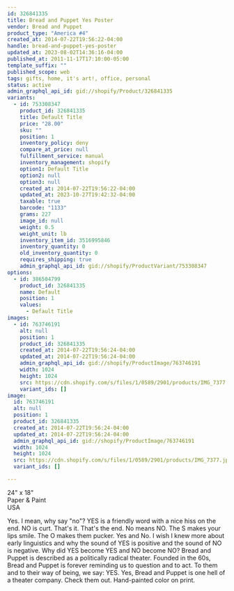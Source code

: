 ```yaml
---
id: 326841335
title: Bread and Puppet Yes Poster
vendor: Bread and Puppet
product_type: "America #4"
created_at: 2014-07-22T19:56:22-04:00
handle: bread-and-puppet-yes-poster
updated_at: 2023-08-02T14:36:16-04:00
published_at: 2011-11-17T17:10:00-05:00
template_suffix: ""
published_scope: web
tags: gifts, home, it's art!, office, personal
status: active
admin_graphql_api_id: gid://shopify/Product/326841335
variants:
  - id: 753308347
    product_id: 326841335
    title: Default Title
    price: "28.00"
    sku: ""
    position: 1
    inventory_policy: deny
    compare_at_price: null
    fulfillment_service: manual
    inventory_management: shopify
    option1: Default Title
    option2: null
    option3: null
    created_at: 2014-07-22T19:56:22-04:00
    updated_at: 2023-10-27T19:42:32-04:00
    taxable: true
    barcode: "1133"
    grams: 227
    image_id: null
    weight: 0.5
    weight_unit: lb
    inventory_item_id: 3516995846
    inventory_quantity: 0
    old_inventory_quantity: 0
    requires_shipping: true
    admin_graphql_api_id: gid://shopify/ProductVariant/753308347
options:
  - id: 386504799
    product_id: 326841335
    name: Default
    position: 1
    values:
      - Default Title
images:
  - id: 763746191
    alt: null
    position: 1
    product_id: 326841335
    created_at: 2014-07-22T19:56:24-04:00
    updated_at: 2014-07-22T19:56:24-04:00
    admin_graphql_api_id: gid://shopify/ProductImage/763746191
    width: 1024
    height: 1024
    src: https://cdn.shopify.com/s/files/1/0589/2901/products/IMG_7377.jpeg?v=1406073384
    variant_ids: []
image:
  id: 763746191
  alt: null
  position: 1
  product_id: 326841335
  created_at: 2014-07-22T19:56:24-04:00
  updated_at: 2014-07-22T19:56:24-04:00
  admin_graphql_api_id: gid://shopify/ProductImage/763746191
  width: 1024
  height: 1024
  src: https://cdn.shopify.com/s/files/1/0589/2901/products/IMG_7377.jpeg?v=1406073384
  variant_ids: []

---
```


24" x 18"  
Paper & Paint  
USA

Yes. I mean, why say "no"? YES is a friendly word with a nice hiss on the end. NO is curt. That's it. That's the end. No means NO. The S makes your lips smile. The O makes them pucker. Yes and No. I wish I knew more about early linguistics and why the sound of YES is positive and the sound of NO is negative. Why did YES become YES and NO become NO? Bread and Puppet is described as a politically radical theater. Founded in the 60s, Bread and Puppet is forever reminding us to question and to act. To them and to their way of being, we say: YES. Yes, Bread and Puppet is one hell of a theater company. Check them out. Hand-painted color on print.